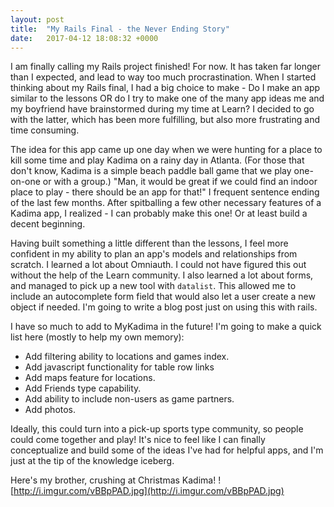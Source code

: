 ```yaml
---
layout: post
title:  "My Rails Final - the Never Ending Story"
date:   2017-04-12 18:08:32 +0000
---
```



I am finally calling my Rails project finished! For now. It has taken far longer than I expected, and lead to way too much procrastination. When I started thinking about my Rails final, I had a big choice to make - Do I make an app similar to the lessons OR do I try to make one of the many app ideas me and my boyfriend have brainstormed during my time at Learn? I decided to go with the latter, which has been more fulfilling, but also more frustrating and time consuming. 

The idea for this app came up one day when we were hunting for a place to kill some time and play Kadima on a rainy day in Atlanta. (For those that don't know, Kadima is a simple beach paddle ball game that we play one-on-one or with a group.) "Man, it would be great if we could find an indoor place to play - there should be an app for that!" I frequent sentence ending of the last few months. After spitballing a few other necessary features of a Kadima app, I realized - I can probably make this one! Or at least build a decent beginning. 

Having built something a little different than the lessons, I feel more confident in my ability to plan an app's models and relationships from scratch. I learned a lot about Omniauth. I could not have figured this out without the help of the Learn community. I also learned a lot about forms, and managed to pick up a new tool with `datalist`. This allowed me to include an autocomplete form field that would also let a user create a new object if needed. I'm going to write a blog post just on using this with rails. 

I have so much to add to MyKadima in the future! I'm going to make a quick list here (mostly to help my own memory):
* Add filtering ability to locations and games index.
* Add javascript functionality for table row links
* Add maps feature for locations. 
* Add Friends type capability.
* Add ability to include non-users as game partners.
* Add photos. 

Ideally, this could turn into a pick-up sports type community, so people could come together and play! It's nice to feel like I can finally conceptualize and build some of the ideas I've had for helpful apps, and I'm just at the tip of the knowledge iceberg. 


Here's my brother, crushing at Christmas Kadima!
![http://i.imgur.com/vBBpPAD.jpg](http://i.imgur.com/vBBpPAD.jpg)


